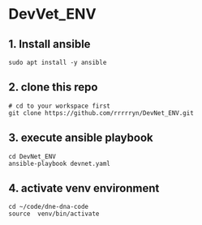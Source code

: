 # DevVet_ENV
## 1. Install ansible  

``` sudo apt install -y ansible ```
## 2. clone this repo
```
# cd to your workspace first
git clone https://github.com/rrrrryn/DevNet_ENV.git
```

## 3. execute ansible playbook
```
cd DevNet_ENV
ansible-playbook devnet.yaml
```

## 4. activate venv environment
```
cd ~/code/dne-dna-code
source  venv/bin/activate

```
